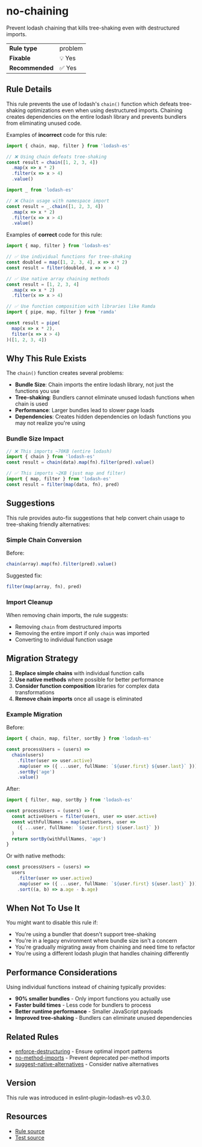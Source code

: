 # no-chaining

Prevent lodash chaining that kills tree-shaking even with destructured imports.

| | |
|:---|:---|
| **Rule type** | problem |
| **Fixable** | 💡 Yes |
| **Recommended** | ✅ Yes |

## Rule Details

This rule prevents the use of lodash's `chain()` function which defeats tree-shaking optimizations even when using destructured imports. Chaining creates dependencies on the entire lodash library and prevents bundlers from eliminating unused code.

Examples of **incorrect** code for this rule:

```typescript
import { chain, map, filter } from 'lodash-es'

// ❌ Using chain defeats tree-shaking
const result = chain([1, 2, 3, 4])
  .map(x => x * 2)
  .filter(x => x > 4)
  .value()
```

```typescript
import _ from 'lodash-es'

// ❌ Chain usage with namespace import
const result = _.chain([1, 2, 3, 4])
  .map(x => x * 2)
  .filter(x => x > 4)
  .value()
```

Examples of **correct** code for this rule:

```typescript
import { map, filter } from 'lodash-es'

// ✅ Use individual functions for tree-shaking
const doubled = map([1, 2, 3, 4], x => x * 2)
const result = filter(doubled, x => x > 4)
```

```typescript
// ✅ Use native array chaining methods
const result = [1, 2, 3, 4]
  .map(x => x * 2)
  .filter(x => x > 4)
```

```typescript
// ✅ Use function composition with libraries like Ramda
import { pipe, map, filter } from 'ramda'

const result = pipe(
  map(x => x * 2),
  filter(x => x > 4)
)([1, 2, 3, 4])
```

## Why This Rule Exists

The `chain()` function creates several problems:

- **Bundle Size**: Chain imports the entire lodash library, not just the functions you use
- **Tree-shaking**: Bundlers cannot eliminate unused lodash functions when chain is used
- **Performance**: Larger bundles lead to slower page loads
- **Dependencies**: Creates hidden dependencies on lodash functions you may not realize you're using

### Bundle Size Impact

```typescript
// ❌ This imports ~70KB (entire lodash)
import { chain } from 'lodash-es'
const result = chain(data).map(fn).filter(pred).value()

// ✅ This imports ~2KB (just map and filter)  
import { map, filter } from 'lodash-es'
const result = filter(map(data, fn), pred)
```

## Suggestions

This rule provides auto-fix suggestions that help convert chain usage to tree-shaking friendly alternatives:

### Simple Chain Conversion

Before:

```typescript
chain(array).map(fn).filter(pred).value()
```

Suggested fix:

```typescript
filter(map(array, fn), pred)
```

### Import Cleanup

When removing chain imports, the rule suggests:

- Removing `chain` from destructured imports
- Removing the entire import if only `chain` was imported
- Converting to individual function usage

## Migration Strategy

1. **Replace simple chains** with individual function calls
2. **Use native methods** where possible for better performance
3. **Consider function composition** libraries for complex data transformations
4. **Remove chain imports** once all usage is eliminated

### Example Migration

Before:

```typescript
import { chain, map, filter, sortBy } from 'lodash-es'

const processUsers = (users) => 
  chain(users)
    .filter(user => user.active)
    .map(user => ({ ...user, fullName: `${user.first} ${user.last}` }))
    .sortBy('age')
    .value()
```

After:

```typescript
import { filter, map, sortBy } from 'lodash-es'

const processUsers = (users) => {
  const activeUsers = filter(users, user => user.active)
  const withFullNames = map(activeUsers, user => 
    ({ ...user, fullName: `${user.first} ${user.last}` })
  )
  return sortBy(withFullNames, 'age')
}
```

Or with native methods:

```typescript
const processUsers = (users) => 
  users
    .filter(user => user.active)
    .map(user => ({ ...user, fullName: `${user.first} ${user.last}` }))
    .sort((a, b) => a.age - b.age)
```

## When Not To Use It

You might want to disable this rule if:

- You're using a bundler that doesn't support tree-shaking
- You're in a legacy environment where bundle size isn't a concern
- You're gradually migrating away from chaining and need time to refactor
- You're using a different lodash plugin that handles chaining differently

## Performance Considerations

Using individual functions instead of chaining typically provides:

- **90% smaller bundles** - Only import functions you actually use
- **Faster build times** - Less code for bundlers to process
- **Better runtime performance** - Smaller JavaScript payloads
- **Improved tree-shaking** - Bundlers can eliminate unused dependencies

## Related Rules

- [enforce-destructuring](./enforce-destructuring.md) - Ensure optimal import patterns
- [no-method-imports](./no-method-imports.md) - Prevent deprecated per-method imports  
- [suggest-native-alternatives](./suggest-native-alternatives.md) - Consider native alternatives

## Version

This rule was introduced in eslint-plugin-lodash-es v0.3.0.

## Resources

- [Rule source](../../src/rules/no-chaining.ts)
- [Test source](../../tests/no-chaining.test.ts)
